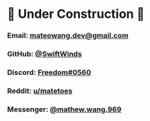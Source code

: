 # 🚧 Under Construction 🚧

### Email: [mateowang.dev@gmail.com](mailto:mateowang.dev@gmail.com)
### GitHub: [@SwiftWinds](https://github.com/swiftwinds)
### Discord: [Freedom#0560](https://discord.com/channels/@me/150145140806254592)
### Reddit: [u/matetoes](https://reddit.com/user/matetoes)
### Messenger: [@mathew.wang.969](https://m.me/mathew.wang.969)
